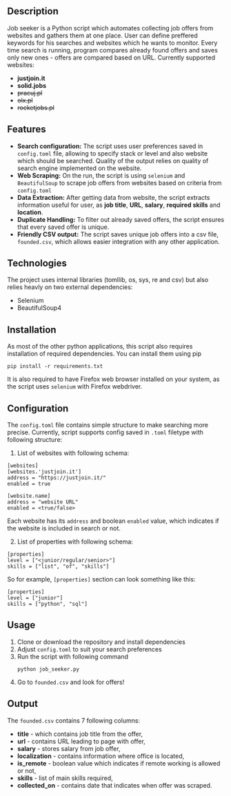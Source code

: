 ## Description

Job seeker is a Python script which automates collecting job offers from websites and gathers them at one place. User can define preffered keywords for his searches and websites which he wants to monitor. Every time search is running, program compares already found offers and saves only new ones - offers are compared based on URL. Currently supported websites:

+ **justjoin.it**
+  **solid.jobs**
+ ~~pracuj.pl~~
+ ~~olx.pl~~
+ ~~rocketjobs.pl~~


## Features

+ **Search configuration:** The script uses user preferences saved in `config.toml` file, allowing to specify stack or level and also website which should be searched. Quality of the output relies on quality of search engine implemented on the website.
+ **Web Scraping:** On the run, the script is using `selenium` and `BeautifulSoup` to scrape job offers from websites based on criteria from `config.toml`
+ **Data Extraction:** After getting data from website, the script extracts information useful for user, as **job title**, **URL**, **salary**, **required skills** and **location**.
+ **Duplicate Handling:** To filter out already saved offers, the script ensures that every saved offer is unique.
+ **Friendly CSV output:** The script saves unique job offers into a csv file, `founded.csv`, which allows easier integration with any other application. 

## Technologies

The project uses internal libraries (tomllib, os, sys, re and csv) but also relies heavly on two external dependencies:
+ Selenium
+ BeautifulSoup4


## Installation

As most of the other python applications, this script also requires installation of required dependencies. You can install them using pip
```
pip install -r requirements.txt
```

It is also required to have Firefox web browser installed on your system, as the script uses `selenium` with Firefox webdriver.


## Configuration

The `config.toml` file contains simple structure to make searching more precise. 
Currently, script supports config saved in `.toml` filetype with following structure:

1. List of websites with following schema:
```
[websites]
[websites.'justjoin.it']
address = "https://justjoin.it/"
enabled = true

[website.name]
address = "website URL"
enabled = <true/false>
```
Each website has its `address` and boolean `enabled` value, which indicates if the website is included in search or not.

2. List of properties with following schema:
```
[properties]
level = ["<junior/regular/senior>"]
skills = ["list", "of", "skills"]
```

So for example, `[properties]` section can look something like this:

```
[properties]
level = ["junior"]
skills = ["python", "sql"]
```


## Usage 

1. Clone or download the repository and install dependencies
2. Adjust `config.toml` to suit your search preferences
3. Run the script with following command
   ```
   python job_seeker.py
   ```
4. Go to `founded.csv` and look for offers!   


## Output
The `founded.csv` contains 7 following columns:
+ **title** - which contains job title from the offer,
+ **url** - contains URL leading to page with offer,
+ **salary** - stores salary from job offer,
+ **localization** - contains information where office is located,
+ **is_remote** - boolean value which indicates if remote working is allowed or not,
+ **skills** - list of main skills required,
+ **collected_on** - contains date that indicates when offer was scraped.
